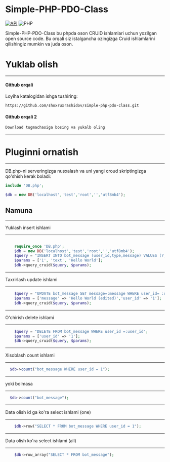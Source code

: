 # Simple-PHP-PDO-Class
[![API](https://img.shields.io/badge/Simple%20PHP%20Class%20PHP-Aprel%2026%2C%202020-36ade1.svg)](https://core.telegram.org/bots/api)
![PHP](https://img.shields.io/badge/php-%3E%3D5.6-8892bf.svg)


Simple-PHP-PDO-Class bu phpda oson CRUID ishlamlari uchun yozilgan open source code.
Bu orqali siz istalgancha ozingizga Cruid ishlamlarini qilishingiz mumkin va juda oson.

# Yuklab olish
---------
#### Github orqali

Loyiha katalogidan ishga tushiring:
```
https://github.com/shoxruxrashidov/simple-php-pdo-class.git
```
#### Github orqali 2
```
Download tugmachasiga bosing va yukalb oling
```
************
# Pluginni ornatish
************

DB.php-ni serveringizga nusxalash va uni yangi croud skriptingizga qo'shish kerak boladi:
```php
include 'DB.php';

$db = new DB('localhost','test','root','','utf8mb4');
```
Namuna
------
*******
Yuklash insert ishlami
*******
```php
 
    require_once 'DB.php';
    $db = new DB('localhost','test','root','','utf8mb4');
    $query = "INSERT INTO bot_message (user_id,type,message) VALUES (?,?,?)";
    $params = ['1', 'text', 'Hello World'];
    $db->query_cruid($query, $params);
 ```
*******
Taxrirlash update ishlami
*******
```php    
    $query = "UPDATE bot_message SET message=:message WHERE user_id= :user_id";
    $params = ['message' => 'Hello World (edited)','user_id' => '1'];
    $db->query_cruid($query, $params);
```
*******
O'chirish delete ishlami
*******
```php 
    $query = "DELETE FROM bot_message WHERE user_id =:user_id";
    $params = ['user_id' => '1'];
    $db->query_cruid($query, $params);
```

*******
Xisoblash  count ishlami
*******
```php 
  $db->count("bot_message WHERE user_id = 1");
```
*******
yoki bolmasa
*******
```php
  $db->count("bot_message");
```

*******
Data olish id ga ko'ra select ishlami (one)
*******
```php
    $db->row("SELECT * FROM bot_message WHERE user_id = 1");
```

*******
Data olish ko'ra select ishlami (all)
*******
```php
    $db->row_array("SELECT * FROM bot_message");
```
